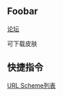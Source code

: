 ## Foobar

[论坛](https://hydrogenaud.io/index.php/board,75.0.html)

可下载皮肤

## 快捷指令

[URL Scheme列表](https://gist.github.com/zhuziyi1989/3f96a73c45a87778b560e44cb551ebd2)